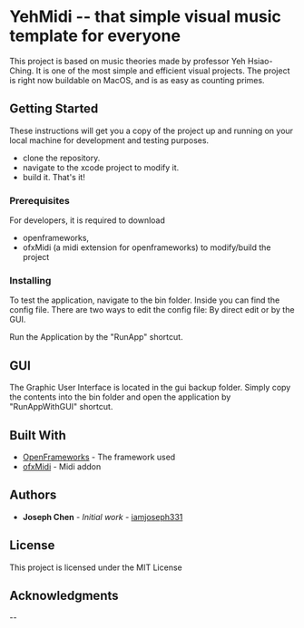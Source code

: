 # YehMidi -- that simple visual music template for everyone

This project is based on music theories made by professor Yeh Hsiao-Ching. It is one of the most simple and efficient
visual projects. The project is right now buildable on MacOS, and is as easy as counting primes.

## Getting Started

These instructions will get you a copy of the project up and running on your local machine for development and testing purposes.
- clone the repository.
- navigate to the xcode project to modify it.
- build it.
That's it!

### Prerequisites

For developers, it is required to download
- openframeworks,
- ofxMidi (a midi extension for openframeworks)
to modify/build the project

### Installing

To test the application, navigate to the bin folder. Inside you can find the config file. There are two ways to edit the config file: By direct edit or by the GUI.

Run the Application by the "RunApp" shortcut.
## GUI

The Graphic User Interface is located in the gui backup folder. Simply copy the contents into the bin folder and open the application by "RunAppWithGUI" shortcut.

## Built With

* [OpenFrameworks](http://openframeworks.cc/) - The framework used
* [ofxMidi](https://github.com/danomatika/ofxMidi) - Midi addon


## Authors

* **Joseph Chen** - *Initial work* - [iamjoseph331](https://github.com/iamjoseph331)

## License

This project is licensed under the MIT License

## Acknowledgments

--
